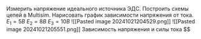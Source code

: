 Измерить напряжение идеального источника ЭДС. Построить схемы цепей в Multisim. Нарисовать график зависимости напряжения от тока.
$E_{1}=5В$
$E_{2}=8В$
$E_{3}=10В$
![[Pasted image 20241021204529.png]]
![[Pasted image 20241021205551.png]]
Зависимость напряжения и силы тока
$$